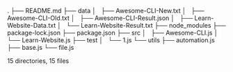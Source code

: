 .
├── README.md
├── data
│   ├── Awesome-CLI-New.txt
│   ├── Awesome-CLI-Old.txt
│   ├── Awesome-CLI-Result.json
│   ├── Learn-Website-Data.txt
│   └── Learn-Website-Result.txt
├── node_modules
├── package-lock.json
├── package.json
├── src
│   ├── Awesome-CLI.js
│   └── Learn-Website.js
├── test
│   └── 1.js
└── utils
    ├── automation.js
    ├── base.js
    └── file.js

15 directories, 15 files
